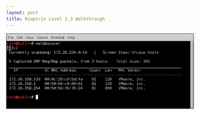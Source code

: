 ```yaml
---
layout: post
title: Kioptrix Level 1.3 Walkthrough
---
```

![Image description](/images/kioptrix1.4.1.png)
